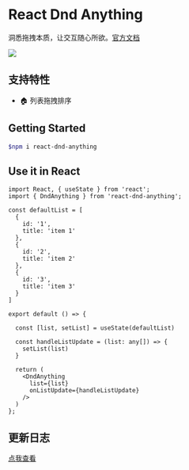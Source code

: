 # React Dnd Anything

洞悉拖拽本质，让交互随心所欲。[官方文档](https://lexmin0412.github.io/react-dnd-anything)

<a href="https://lexmin0412.github.io/react-dnd-anything">
 <img src="https://github.com/lexmin0412/react-dnd-anything/blob/main/docs/images/docs_home_preview.png" />
</a>



## 支持特性

- 🏠 列表拖拽排序

## Getting Started

```bash
$npm i react-dnd-anything
```

## Use it in React

```tsx
import React, { useState } from 'react';
import { DndAnything } from 'react-dnd-anything';

const defaultList = [
  {
    id: '1',
    title: 'item 1'
  },
  {
    id: '2',
    title: 'item 2'
  },
  {
    id: '3',
    title: 'item 3'
  }
]

export default () => {

  const [list, setList] = useState(defaultList)

  const handleListUpdate = (list: any[]) => {
    setList(list)
  }

  return (
    <DndAnything
      list={list}
      onListUpdate={handleListUpdate}
    />
  )
};
```

## 更新日志

[点我查看](https://github.com/lexmin0412/taro3-react-template/blob/main/CHANGELOG.md)
